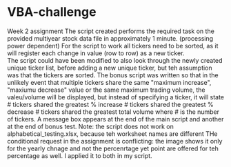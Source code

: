 # VBA-challenge
Week 2 assignment
The script created performs the required task on the provided multiyear stock data file in approximately 1 minute. (processing power dependent)
For the script to work all tickers need to be sorted, as it will register each change in value (row to row) as a new ticker.  
The script could have been modified to also look through the newly created unique ticker list, before adding a new unique ticker, but teh assumption was that the tickers are sorted.
The bonus script was written so that in the unlikely event that  multiple tickers share the same "maximum increase", "maxiumu decrease" value or  the same maximum trading  volume, the valeu/volume will be displayed,  but instead of specifying a ticker, it will state 
    # tickers shared the greatest % increase
    # tickers shared the greatest % decrease
    # tickers shared the greatest total volume
where # is the number of tickers.
A message box appears at the end of the main script and another at the end of bonus test.
Note: the script does not work on alphabetical_testing.xlsx, because teh worksheet names are different
THe conditional request in the assignment is conflicting: the image shows it only for the yearly chnage and not the percenrtage yet point are offered for teh percentage as well. I applied it to both in my script.
